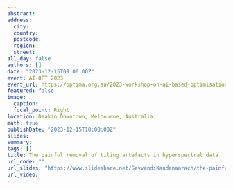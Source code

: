 ```yaml
---
abstract: 
address:
  city: 
  country: 
  postcode: 
  region: 
  street: 
all_day: false
authors: []
date: "2023-12-15T09:00:00Z" 
event: AI-OPT 2023
event_url: https://optima.org.au/2023-workshop-on-ai-based-optimisation-ai-opt-2023/
featured: false
image:
  caption: 
  focal_point: Right
location: Deakin Downtown, Melbourne, Australia
math: true
publishDate: "2023-12-15T10:00:00Z"
slides: 
summary: 
tags: []
title: The painful removal of tiling artefacts in hyperspectral data
url_code: ""
url_slides: "https://www.slideshare.net/SevvandiKandanaarach/the-painful-removal-of-tiling-artefacts-in-hypersprectral-data"
url_video: 
---
```

